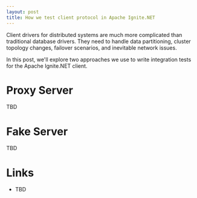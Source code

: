 ```yaml
---
layout: post
title: How we test client protocol in Apache Ignite.NET
---
```


Client drivers for distributed systems are much more complicated than traditional database drivers. 
They need to handle data partitioning, cluster topology changes, failover scenarios, and inevitable network issues.

In this post, we'll explore two approaches we use to write integration tests for the Apache Ignite.NET client.

# Proxy Server

TBD

# Fake Server

TBD

# Links

* TBD
